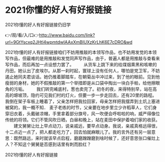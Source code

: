 # 2021你懂的好人有好报链接
2021你懂的好人有好报链接仍旧学

👉/观/看/入/口👉http://www.baidu.com/link?url=9GtYscxq2JHtl4wpmtdwIAAxXmBlUXzKrLhK6E7cDRO&wd

2021你懂的好人有好报链接咱们不妨用推敲的本领写作品，也不妨用发觉的本领写作品，但最难的是用推敲和发觉同声写作品，由于，普遍人都是用推敲与查看来写作品，而后再加一点设想力罢了。
　　从货车上跳下来的给煤烟熏黑和咳嗽的丹田，她认出了皮埃尔。从那一刹时起，寰球上没有任何人，哪怕是党卫军，不妨遏止她同夫君谈话。她仍推着脚踏车，在朝菊丛中冲过来，到了他的眼前。见到他瘦弱的身材，她的不假推敲的第一个举措即是从口袋中掏出一块白手帕，给他擦眼角的污垢。
　　我们转完崤底村，葱也卖完了。初冬的夜，来得特别早，站在高高的塬坡顶，隐约可见我们村的灯火，但要一步一步走回去，还有20里的路程。我倒在架子车板上睡着了，父亲怎样把我拉回家，母亲怎样把我摆弄到土炕上塞进被窝的，我一概不知．
麦子老练的时节，父亲要在地步里立少许稻草人，它们身穿旧衣着，头戴破凉帽，手里拿着部分旗号，风一吹便会呼啦啦的响，威严得像位传统的将领。它们不管风吹日晒，白昼和晚上，站在麦田中保护着咱们家的收获。
　　建文舅舅让灶上早点动刀，说亲戚远，要早点动身。我说，亲戚真格远得很，十二点近一点了，把人都走吃力了，回去怕就麻眼儿了。我的言外还有另一层意思：既然路远，来时就该早点启程，磨磨蹭蹭磨到啥时候了，还好意思张口催灶上人？不知这个舅舅是否感到话里有刺而脸红？

2021你懂的好人有好报链接

